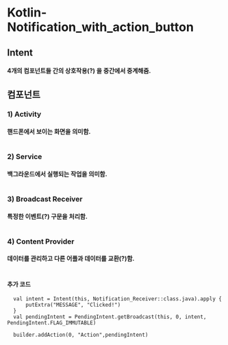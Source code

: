 # Kotlin-Notification_with_action_button
## Intent
#### 4개의 컴포넌트들 간의 상호작용(?) 을 중간에서 중계해줌.

## 컴포넌트
### 1) Activity
#### 핸드폰에서 보이는 화면을 의미함.
#  
#  
### 2) Service
#### 백그라운드에서 실행되는 작업을 의미함.
#  
#  
### 3) Broadcast Receiver
#### 특정한 이벤트(?) 구문을 처리함.
#  
#  
### 4) Content Provider
#### 데이터를 관리하고 다른 어플과 데이터를 교환(?)함.
#  
#  
#### 추가 코드
      val intent = Intent(this, Notification_Receiver::class.java).apply {
          putExtra("MESSAGE", "Clicked!")
      }
      val pendingIntent = PendingIntent.getBroadcast(this, 0, intent, PendingIntent.FLAG_IMMUTABLE)

      builder.addAction(0, "Action",pendingIntent)
